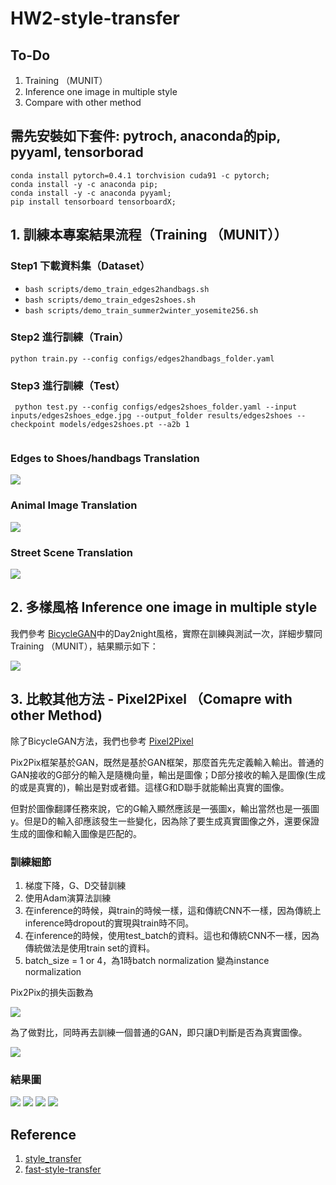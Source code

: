 # HW2-style-transfer

## To-Do

1.  Training （MUNIT）
2.  Inference one image in multiple style
3.  Compare with other method

## 需先安裝如下套件: pytroch, anaconda的pip, pyyaml, tensorborad

```
conda install pytorch=0.4.1 torchvision cuda91 -c pytorch;
conda install -y -c anaconda pip;
conda install -y -c anaconda pyyaml;
pip install tensorboard tensorboardX;
```
## 1. 訓練本專案結果流程（Training （MUNIT））
### Step1 下載資料集（Dataset）

- `bash scripts/demo_train_edges2handbags.sh`  
- `bash scripts/demo_train_edges2shoes.sh` 
- `bash scripts/demo_train_summer2winter_yosemite256.sh` 

### Step2 進行訓練（Train）

```
python train.py --config configs/edges2handbags_folder.yaml
```
### Step3 進行訓練（Test）
```
 python test.py --config configs/edges2shoes_folder.yaml --input inputs/edges2shoes_edge.jpg --output_folder results/edges2shoes --checkpoint models/edges2shoes.pt --a2b 1 
 
 ``` 
### Edges to Shoes/handbags Translation
![](results/edges2shoes_handbags.jpg)
### Animal Image Translation
![](results/animal.jpg)
### Street Scene Translation
![](results/street.jpg)


## 2. 多樣風格 Inference one image in multiple style
我們參考 [BicycleGAN](https://github.com/junyanz/BicycleGAN)中的Day2night風格，實際在訓練與測試一次，詳細步驟同Training （MUNIT），結果顯示如下：

![](result2/result.PNG)

## 3.  比較其他方法 - Pixel2Pixel （Comapre with other Method)

除了BicycleGAN方法，我們也參考 [Pixel2Pixel](https://github.com/junyanz/pytorch-CycleGAN-and-pix2pix)

Pix2Pix框架基於GAN，既然是基於GAN框架，那麼首先先定義輸入輸出。普通的GAN接收的G部分的輸入是隨機向量，輸出是圖像；D部分接收的輸入是圖像(生成的或是真實的)，輸出是對或者錯。這樣G和D聯手就能輸出真實的圖像。

但對於圖像翻譯任務來說，它的G輸入顯然應該是一張圖x，輸出當然也是一張圖y。但是D的輸入卻應該發生一些變化，因為除了要生成真實圖像之外，還要保證生成的圖像和輸入圖像是匹配的。

### 訓練細節 
1.	梯度下降，G、D交替訓練
2.	使用Adam演算法訓練
3.	在inference的時候，與train的時候一樣，這和傳統CNN不一樣，因為傳統上inference時dropout的實現與train時不同。
4.	在inference的時候，使用test_batch的資料。這也和傳統CNN不一樣，因為傳統做法是使用train set的資料。
5.	batch_size = 1 or 4，為1時batch normalization 變為instance normalization

Pix2Pix的損失函數為

![](function/4.png)

為了做對比，同時再去訓練一個普通的GAN，即只讓D判斷是否為真實圖像。

![](function/5.png)

### 結果圖
![](reslut3/13.png)
![](reslut3/14.png)
![](reslut3/15.png)
![](reslut3/16.png)

## Reference
1. [style_transfer](https://github.com/gsurma/style_transfer?fbclid=IwAR2N1kEStC4fd-N_f6wrfEkdBLt967jFWrWZLBDfdpPmLCnYjrjvTfZv7QI)
2. [fast-style-transfer](https://github.com/lengstrom/fast-style-transfer?fbclid=IwAR0r4ZoAnlc7VIK_JNq4-gU3aajppPyM52uX9wYRelfUY7t3-n-vL91pJFU)
